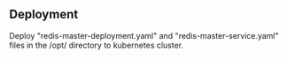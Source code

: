 ## Deployment

Deploy "redis-master-deployment.yaml" and "redis-master-service.yaml" files in the /opt/ directory to kubernetes cluster.